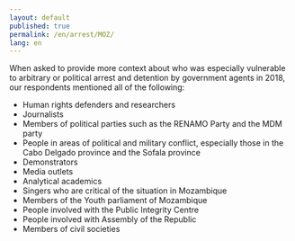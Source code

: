 ```yaml
---
layout: default
published: true
permalink: /en/arrest/MOZ/
lang: en
---
```


When asked to provide more context about who was especially vulnerable to arbitrary or political arrest and detention by government agents in 2018, our respondents mentioned all of the following:
-	Human rights defenders and researchers
-	Journalists
-	Members of political parties such as the RENAMO Party and the MDM party
-	People in areas of political and military conflict, especially those in the Cabo Delgado province and the Sofala province
-	Demonstrators
-	Media outlets
-	Analytical academics
-	Singers who are critical of the situation in Mozambique
-	Members of the Youth parliament of Mozambique
-	People involved with the Public Integrity Centre
-	People involved with Assembly of the Republic
-	Members of civil societies
